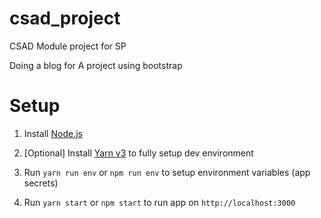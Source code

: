 # csad_project
CSAD Module project for SP

Doing a blog for A project using bootstrap 

# Setup
1. Install [Node.js](https://nodejs.org/en/download/)
2. [Optional] Install [Yarn v3](https://yarnpkg.com/getting-started/install) to fully setup dev environment
3. Run `yarn run env` or `npm run env` to setup environment variables (app secrets)

4. Run `yarn start` or `npm start` to run app on `http://localhost:3000`
